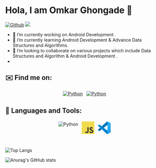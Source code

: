 

# Hola, I am Omkar Ghongade 👋
[![Github](https://img.shields.io/github/followers/Omkar-Ghongade?label=Follow&style=social)](https://github.com/Omkar-Ghongade)  ![](https://visitor-badge.laobi.icu/badge?page_id=Omkar-Ghongade.Omkar-Ghongade) 




- 🔭 I’m currently working on Android Development .
- 🌱 I’m currently learning Android Development & Advance Data Structures and Algorithms.
- 👯 I’m looking to collaborate on various projects which include Data Structures and Algorithm & Android Development .
-

## ✉️ Find me on:
<p align="center">
 <a href="https://www.linkedin.com/in/omkar-ghongade-723247214/" target="_blank" rel="noopener noreferrer"> <img src="https://cdn.jsdelivr.net/npm/simple-icons@v3/icons/linkedin.svg" alt="Python" height="40" style="vertical-align:top; margin:4px"></a>
 <a href="mailto:
omkarsubhashghongade21@gmail.com"> <img src="https://cdn.jsdelivr.net/npm/simple-icons@v3/icons/gmail.svg" alt="Python" height="40" style="vertical-align:top; margin:4px"></a>
</p>


## 🧰 Languages and Tools:
<p align="center">
<img src="https://raw.githubusercontent.com/github/explore/80688e429a7d4ef2fca1e82350fe8e3517d3494d/topics/C++/C++.png" alt="Python" height="40" style="vertical-align:top; margin:4px">
<img src="https://raw.githubusercontent.com/github/explore/80688e429a7d4ef2fca1e82350fe8e3517d3494d/topics/javascript/javascript.png" alt="Javascript" height="40" style="vertical-align:top; margin:4px">
<img src="https://raw.githubusercontent.com/github/explore/80688e429a7d4ef2fca1e82350fe8e3517d3494d/topics/visual-studio-code/visual-studio-code.png" alt="VS Code" height="40" style="vertical-align:top; margin:4px">
</p>

#
![Top Langs](https://github-readme-stats.vercel.app/api/top-langs/?username=CharalambosIoannou&theme=tokyonight)

![Anurag's GitHub stats](https://github-readme-stats.vercel.app/api?username=Omkar-Ghongade&show_icons=true&theme=radical)







